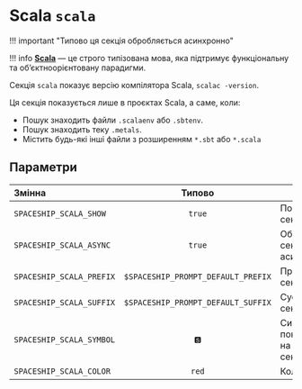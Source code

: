 # Scala `scala`

!!! important "Типово ця секція обробляється асинхронно"

!!! info
    [**Scala**](https://www.scala-lang.org/) — це строго типізована мова, яка підтримує функціональну та об’єктноорієнтовану парадигми.

Секція `scala` показує версію компілятора Scala, `scalac -version`.

Ця секція показується лише в проєктах Scala, а саме, коли:

* Пошук знаходить файли `.scalaenv` або `.sbtenv`.
* Пошук знаходить теку `.metals`.
* Містить будь-які інші файли з розширенням `*.sbt` або `*.scala`

## Параметри

| Змінна                   |               Типово               | Опис                                     |
|:------------------------ |:----------------------------------:| ---------------------------------------- |
| `SPACESHIP_SCALA_SHOW`   |               `true`               | Показати секцію                          |
| `SPACESHIP_SCALA_ASYNC`  |               `true`               | Обробляти секцію асинхронно              |
| `SPACESHIP_SCALA_PREFIX` | `$SPACESHIP_PROMPT_DEFAULT_PREFIX` | Префікс секції                           |
| `SPACESHIP_SCALA_SUFFIX` | `$SPACESHIP_PROMPT_DEFAULT_SUFFIX` | Суфікс секції                            |
| `SPACESHIP_SCALA_SYMBOL` |                `🆂`                 | Символ, що показується на початку секції |
| `SPACESHIP_SCALA_COLOR`  |               `red`                | Колір секції                             |
